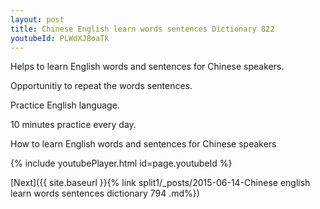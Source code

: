 ```yaml
---
layout: post
title: Chinese English learn words sentences Dictionary 822 
youtubeId: PLWdXJ8oaTk
---
```

 
 
Helps to learn English words and sentences for Chinese speakers.

Opportunitiy to repeat the words sentences. 

Practice English language. 
 
10 minutes practice every day. 
 
How to learn English words and sentences for Chinese speakers 
 
{% include youtubePlayer.html id=page.youtubeId %}
 
 
[Next]({{ site.baseurl }}{% link  split1/_posts/2015-06-14-Chinese english learn words sentences dictionary 794 .md%})
 
